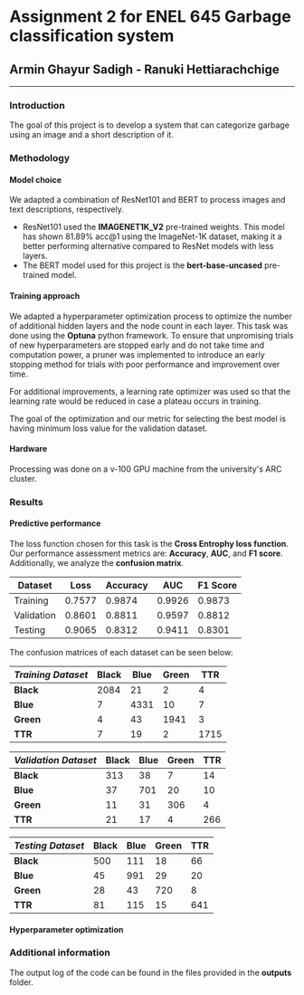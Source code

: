 # Assignment 2 for ENEL 645 Garbage classification system

## Armin Ghayur Sadigh - Ranuki Hettiarachchige

---

### Introduction

The goal of this project is to develop a system that can categorize garbage using an image and a short description of it.

### Methodology

#### Model choice

We adapted a combination of ResNet101 and BERT to process images and text descriptions, respectively.

- ResNet101 used the **IMAGENET1K_V2** pre-trained weights. This model has shown 81.89% acc@1 using the ImageNet-1K dataset, making it a better performing alternative compared to ResNet models with less layers.
- The BERT model used for this project is the **bert-base-uncased** pre-trained model.

#### Training approach

We adapted a hyperparameter optimization process to optimize the number of additional hidden layers and the node count in each layer. This task was done using the **Optuna** python framework. To ensure that unpromising trials of new hyperparameters are stopped early and do not take time and computation power, a pruner was implemented to introduce an early stopping method for trials with poor performance and improvement over time.

For additional improvements, a learning rate optimizer was used so that the learning rate would be reduced in case a plateau occurs in training.

The goal of the optimization and our metric for selecting the best model is having minimum loss value for the validation dataset.

#### Hardware

Processing was done on a v-100 GPU machine from the university's ARC cluster.

### Results

#### Predictive performance

The loss function chosen for this task is the **Cross Entrophy loss function**. Our performance assessment metrics are: **Accuracy**, **AUC**, and **F1 score**. Additionally, we analyze the **confusion matrix**.

| Dataset    | Loss   | Accuracy | AUC    | F1 Score |
| ---------- | ------ | -------- | ------ | -------- |
| Training   | 0.7577 | 0.9874   | 0.9926 | 0.9873   |
| Validation | 0.8601 | 0.8811   | 0.9597 | 0.8812   |
| Testing    | 0.9065 | 0.8312   | 0.9411 | 0.8301   |

The confusion matrices of each dataset can be seen below:

| _Training Dataset_ | Black | Blue | Green | TTR  |
| ------------------ | ----- | ---- | ----- | ---- |
| **Black**          | 2084  | 21   | 2     | 4    |
| **Blue**           | 7     | 4331 | 10    | 7    |
| **Green**          | 4     | 43   | 1941  | 3    |
| **TTR**            | 7     | 19   | 2     | 1715 |

| _Validation Dataset_ | Black | Blue | Green | TTR |
| -------------------- | ----- | ---- | ----- | --- |
| **Black**            | 313   | 38   | 7     | 14  |
| **Blue**             | 37    | 701  | 20    | 10  |
| **Green**            | 11    | 31   | 306   | 4   |
| **TTR**              | 21    | 17   | 4     | 266 |

| _Testing Dataset_ | Black | Blue | Green | TTR |
| ----------------- | ----- | ---- | ----- | --- |
| **Black**         | 500   | 111  | 18    | 66  |
| **Blue**          | 45    | 991  | 29    | 20  |
| **Green**         | 28    | 43   | 720   | 8   |
| **TTR**           | 81    | 115  | 15    | 641 |

#### Hyperparameter optimization



### Additional information

The output log of the code can be found in the files provided in the **outputs** folder.
